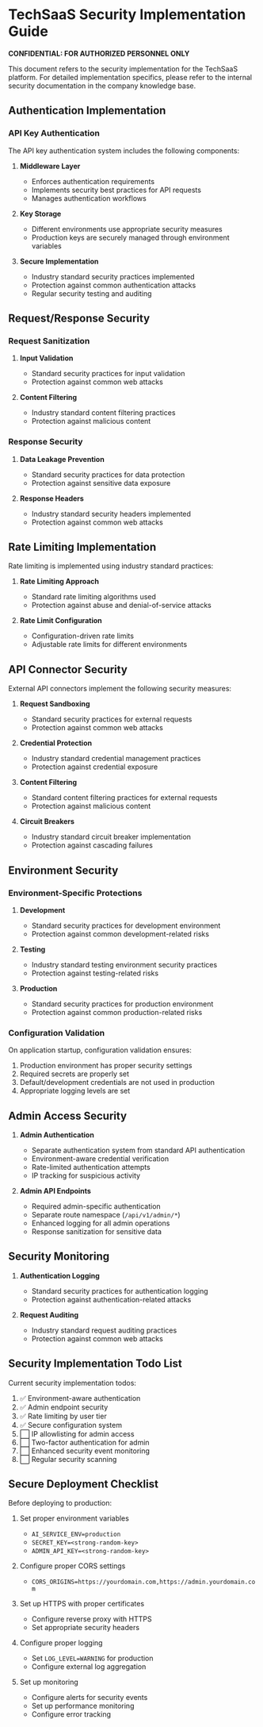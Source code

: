 # TechSaaS Security Implementation Guide

**CONFIDENTIAL: FOR AUTHORIZED PERSONNEL ONLY**

This document refers to the security implementation for the TechSaaS platform. For detailed implementation specifics, please refer to the internal security documentation in the company knowledge base.

## Authentication Implementation 

### API Key Authentication

The API key authentication system includes the following components:

1. **Middleware Layer**
   - Enforces authentication requirements
   - Implements security best practices for API requests
   - Manages authentication workflows

2. **Key Storage**
   - Different environments use appropriate security measures
   - Production keys are securely managed through environment variables

3. **Secure Implementation**
   - Industry standard security practices implemented
   - Protection against common authentication attacks
   - Regular security testing and auditing

## Request/Response Security

### Request Sanitization

1. **Input Validation**
   - Standard security practices for input validation
   - Protection against common web attacks

2. **Content Filtering**
   - Industry standard content filtering practices
   - Protection against malicious content

### Response Security

1. **Data Leakage Prevention**
   - Standard security practices for data protection
   - Protection against sensitive data exposure

2. **Response Headers**
   - Industry standard security headers implemented
   - Protection against common web attacks

## Rate Limiting Implementation

Rate limiting is implemented using industry standard practices:

1. **Rate Limiting Approach**
   - Standard rate limiting algorithms used
   - Protection against abuse and denial-of-service attacks

2. **Rate Limit Configuration**
   - Configuration-driven rate limits
   - Adjustable rate limits for different environments

## API Connector Security

External API connectors implement the following security measures:

1. **Request Sandboxing**
   - Standard security practices for external requests
   - Protection against common web attacks

2. **Credential Protection**
   - Industry standard credential management practices
   - Protection against credential exposure

3. **Content Filtering**
   - Standard content filtering practices for external requests
   - Protection against malicious content

4. **Circuit Breakers**
   - Industry standard circuit breaker implementation
   - Protection against cascading failures

## Environment Security

### Environment-Specific Protections

1. **Development**
   - Standard security practices for development environment
   - Protection against common development-related risks

2. **Testing**
   - Industry standard testing environment security practices
   - Protection against testing-related risks

3. **Production**
   - Standard security practices for production environment
   - Protection against common production-related risks

### Configuration Validation

On application startup, configuration validation ensures:

1. Production environment has proper security settings
2. Required secrets are properly set
3. Default/development credentials are not used in production
4. Appropriate logging levels are set

## Admin Access Security

1. **Admin Authentication**
   - Separate authentication system from standard API authentication
   - Environment-aware credential verification
   - Rate-limited authentication attempts
   - IP tracking for suspicious activity

2. **Admin API Endpoints**
   - Required admin-specific authentication
   - Separate route namespace (`/api/v1/admin/*`)
   - Enhanced logging for all admin operations
   - Response sanitization for sensitive data

## Security Monitoring

1. **Authentication Logging**
   - Standard security practices for authentication logging
   - Protection against authentication-related attacks

2. **Request Auditing**
   - Industry standard request auditing practices
   - Protection against common web attacks

## Security Implementation Todo List

Current security implementation todos:

1. ✅ Environment-aware authentication
2. ✅ Admin endpoint security
3. ✅ Rate limiting by user tier
4. ✅ Secure configuration system
5. ⬜ IP allowlisting for admin access
6. ⬜ Two-factor authentication for admin
7. ⬜ Enhanced security event monitoring
8. ⬜ Regular security scanning

## Secure Deployment Checklist

Before deploying to production:

1. Set proper environment variables
   - `AI_SERVICE_ENV=production`
   - `SECRET_KEY=<strong-random-key>`
   - `ADMIN_API_KEY=<strong-random-key>`

2. Configure proper CORS settings
   - `CORS_ORIGINS=https://yourdomain.com,https://admin.yourdomain.com`

3. Set up HTTPS with proper certificates
   - Configure reverse proxy with HTTPS
   - Set appropriate security headers

4. Configure proper logging
   - Set `LOG_LEVEL=WARNING` for production
   - Configure external log aggregation

5. Set up monitoring
   - Configure alerts for security events
   - Set up performance monitoring
   - Configure error tracking

